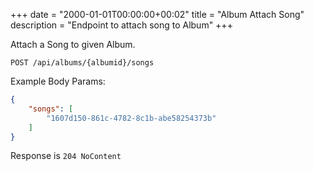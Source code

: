 +++
date = "2000-01-01T00:00:00+00:02"
title = "Album Attach Song"
description = "Endpoint to attach song to Album"
+++

Attach a Song to given Album.

  ```
  POST /api/albums/{albumid}/songs
  ```

Example Body Params:
```json
{
    "songs": [
        "1607d150-861c-4782-8c1b-abe58254373b"
    ] 
}
```

Response is `204 NoContent`